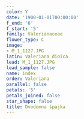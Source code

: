 ```yaml
---
color: Y
date: '1900-01-01T00:00:00'
f_end: '6'
f_start: '5'
family: Valerianaceae
flower_type: C
image:
- M_1_1127.JPG
latin: Valeriana dioica
lead: M_1_1127.JPG
lead_sample: false
name: index
order: Valeriana
parallel: false
petals: '5'
petals_joined: false
star_shape: false
title: Dvodomna špajka
---
```


